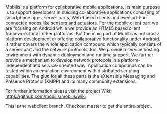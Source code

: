 Mobilis is a platform for collaborative mobile applications. Its main purpose is to support developers in buidling collaborative applications consisting of smartphone apps, server parts, Web-based clients and even ad-hoc connected nodes like sensors and actuators. For the mobile client part we are focusing on Android while we provide an HTML5 based client framework for all other platforms. But the main part of Mobilis is not cross-platform development or offering collaborative functionality under Android. It rather covers the whole application compound which typically consists of a server part and the network protocols, too. We provide a service hosting environment with dynamic deployment and runtime support. We further provide a mechanism to develop network protocols in a platform-independent and service-oriented way. Application compounds can be tested within an emulation environment with distributed scripting capabilities. The glue for all these parts is the eXtensible Messaging and Presence Protocol (XMPP) and its many community extensions. 

For further information please visit the project Wiki: https://github.com/mobilis/mobilis/wiki

This is the webclient branch. Checkout master to get the entire project.